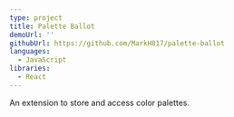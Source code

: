 ```yaml
---
type: project
title: Palette Ballot
demoUrl: ''
githubUrl: https://github.com/MarkH817/palette-ballot
languages:
  - JavaScript
libraries:
  - React
---
```


An extension to store and access color palettes.
